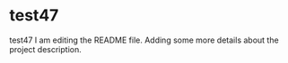 # test47
test47
I am editing the README file. Adding some more details about the project description.
